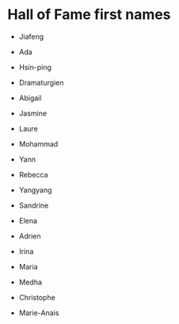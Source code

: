 # Hall of Fame first names
* Jiafeng

* Ada
* Hsin-ping
* Dramaturgien
* Abigail
* Jasmine
* Laure
* Mohammad
* Yann
* Rebecca
* Yangyang
* Sandrine
* Elena 
* Adrien
* Irina
* Maria
* Medha
* Christophe
* Marie-Anais
